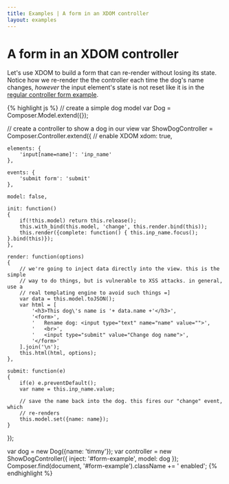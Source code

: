 ```yaml
---
title: Examples | A form in an XDOM controller
layout: examples
---
```


# A form in an XDOM controller

Let's use XDOM to build a form that can re-render without losing its state.
Notice how we re-render the the controller each time the dog's name changes,
*however* the input element's state is not reset like it is in the [regular
controller form example](/composer.js/examples/controller-form).

<div id="form-example" class="example fade"></div>

{% highlight js %}
// create a simple dog model
var Dog = Composer.Model.extend({});

// create a controller to show a dog in our view
var ShowDogController = Composer.Controller.extend({
    // enable XDOM
    xdom: true,

    elements: {
        'input[name=name]': 'inp_name'
    },

    events: {
        'submit form': 'submit'
    },

    model: false,

    init: function()
    {
        if(!this.model) return this.release();
        this.with_bind(this.model, 'change', this.render.bind(this));
        this.render({complete: function() { this.inp_name.focus(); }.bind(this)});
    },

    render: function(options)
    {
        // we're going to inject data directly into the view. this is the simple
        // way to do things, but is vulnerable to XSS attacks. in general, use a
        // real templating engine to avoid such things =]
        var data = this.model.toJSON();
        var html = [
            '<h3>This dog\'s name is '+ data.name +'</h3>',
            '<form>',
            '   Rename dog: <input type="text" name="name" value="">',
            '   <br>',
            '   <input type="submit" value="Change dog name">',
            '</form>'
        ].join('\n');
        this.html(html, options);
    },

    submit: function(e)
    {
        if(e) e.preventDefault();
        var name = this.inp_name.value;

        // save the name back into the dog. this fires our "change" event, which
        // re-renders
        this.model.set({name: name});
    }
});

var dog = new Dog({name: 'timmy'});
var controller = new ShowDogController({
    inject: '#form-example',
    model: dog
});
Composer.find(document, '#form-example').className += ' enabled';
{% endhighlight %}

